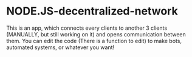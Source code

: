 # NODE.JS-decentralized-network
This is an app, which connects every clients to another 3 clients (MANUALLY, but still working on it) and opens communication between them. You can edit the code (There is a function to edit) to make bots, automated systems, or whatever you want!
